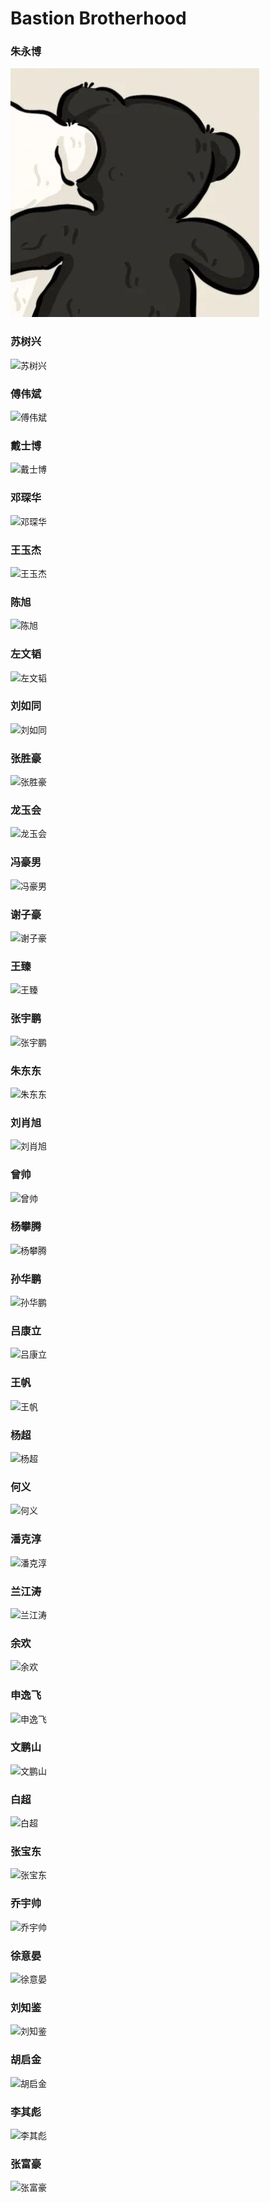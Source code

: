 # Bastion Brotherhood
### 朱永博
![朱永博](./avators/zhu.jpg)
### 苏树兴
![苏树兴]()
### 傅伟斌
![傅伟斌]()
### 戴士博
![戴士博]()
### 邓琛华
![邓琛华]()
### 王玉杰
![王玉杰]()
### 陈旭
![陈旭]()
### 左文韬
![左文韬]()
### 刘如同 
![刘如同 ]()
### 张胜豪 
![张胜豪 ]()
### 龙玉会
![龙玉会]()
### 冯豪男
![冯豪男]()
### 谢子豪
![谢子豪]()
### 王臻
![王臻]()
### 张宇鹏
![张宇鹏]()
### 朱东东
![朱东东]()
### 刘肖旭
![刘肖旭]()
### 曾帅 
![曾帅 ]()
### 杨攀腾
![杨攀腾]()
### 孙华鹏
![孙华鹏]()
### 吕康立
![吕康立]()
### 王帆
![王帆]()
### 杨超
![杨超]()
### 何义
![何义]()
### 潘克淳
![潘克淳]()
### 兰江涛
![兰江涛]()
### 余欢
![余欢]()
### 申逸飞
![申逸飞]()
### 文鹏山
![文鹏山]()
### 白超
![白超]()
### 张宝东
![张宝东]()
### 乔宇帅
![乔宇帅]()
### 徐意晏
![徐意晏]()
### 刘知鉴
![刘知鉴]()
### 胡启金
![胡启金]()
### 李其彪
![李其彪]()
### 张富豪
![张富豪]()